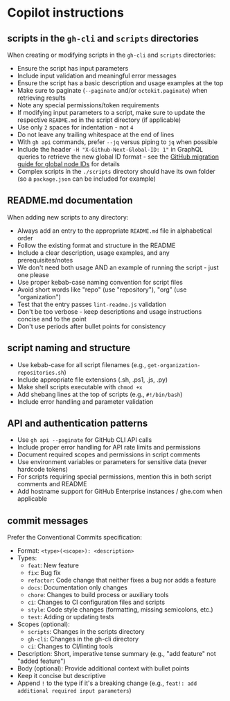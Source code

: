 # Copilot instructions

## scripts in the `gh-cli` and `scripts` directories

When creating or modifying scripts in the `gh-cli` and `scripts` directories:

- Ensure the script has input parameters
- Include input validation and meaningful error messages
- Ensure the script has a basic description and usage examples at the top
- Make sure to paginate (`--paginate` and/or `octokit.paginate`) when retrieving results
- Note any special permissions/token requirements
- If modifying input parameters to a script, make sure to update the respective `README.md` in the script directory (if applicable)
- Use only `2` spaces for indentation - not `4`
- Do not leave any trailing whitespace at the end of lines
- With `gh api` commands, prefer `--jq` versus piping to `jq` when possible
- Include the header `-H "X-Github-Next-Global-ID: 1"` in GraphQL queries to retrieve the new global ID format - see the [GitHub migration guide for global node IDs](https://docs.github.com/en/graphql/guides/migrating-graphql-global-node-ids) for details
- Complex scripts in the `./scripts` directory should have its own folder (so a `package.json` can be included for example)

## README.md documentation

When adding new scripts to any directory:

- Always add an entry to the appropriate `README.md` file in alphabetical order
- Follow the existing format and structure in the README
- Include a clear description, usage examples, and any prerequisites/notes
- We don't need both usage AND an example of running the script - just one please
- Use proper kebab-case naming convention for script files
- Avoid short words like "repo" (use "repository"), "org" (use "organization")
- Test that the entry passes `lint-readme.js` validation
- Don't be too verbose - keep descriptions and usage instructions concise and to the point
- Don't use periods after bullet points for consistency

## script naming and structure

- Use kebab-case for all script filenames (e.g., `get-organization-repositories.sh`)
- Include appropriate file extensions (.sh, .ps1, .js, .py)
- Make shell scripts executable with `chmod +x`
- Add shebang lines at the top of scripts (e.g., `#!/bin/bash`)
- Include error handling and parameter validation

## API and authentication patterns

- Use `gh api --paginate` for GitHub CLI API calls
- Include proper error handling for API rate limits and permissions
- Document required scopes and permissions in script comments
- Use environment variables or parameters for sensitive data (never hardcode tokens)
- For scripts requiring special permissions, mention this in both script comments and README
- Add hostname support for GitHub Enterprise instances / ghe.com when applicable

## commit messages

Prefer the Conventional Commits specification:

- Format: `<type>(<scope>): <description>`
- Types:
  - `feat`: New feature
  - `fix`: Bug fix
  - `refactor`: Code change that neither fixes a bug nor adds a feature
  - `docs`: Documentation only changes
  - `chore`: Changes to build process or auxiliary tools
  - `ci`: Changes to CI configuration files and scripts
  - `style`: Code style changes (formatting, missing semicolons, etc.)
  - `test`: Adding or updating tests
- Scopes (optional):
  - `scripts`: Changes in the scripts directory
  - `gh-cli`: Changes in the gh-cli directory
  - `ci`: Changes to CI/linting tools
- Description: Short, imperative tense summary (e.g., "add feature" not "added feature")
- Body (optional): Provide additional context with bullet points
- Keep it concise but descriptive
- Append `!` to the type if it's a breaking change (e.g., `feat!: add additional required input parameters`)
